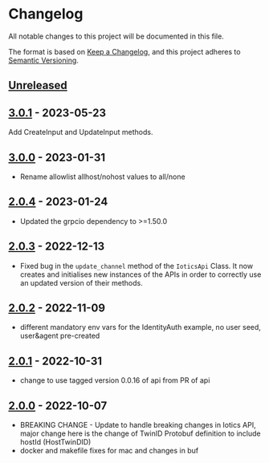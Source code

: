 # Changelog
All notable changes to this project will be documented in this file.

The format is based on [Keep a Changelog](https://keepachangelog.com/en/1.0.0/),
and this project adheres to [Semantic Versioning](https://semver.org/spec/v2.0.0.html).


## [Unreleased]

## [3.0.1] - 2023-05-23
Add CreateInput and UpdateInput methods.

## [3.0.0] - 2023-01-31
- Rename allowlist allhost/nohost values to all/none

## [2.0.4] - 2023-01-24
- Updated the grpcio dependency to >=1.50.0

## [2.0.3] - 2022-12-13
- Fixed bug in the `update_channel` method of the `IoticsApi` Class. It now creates and initialises new instances of the APIs in order to correctly use an updated version of their methods.

## [2.0.2] - 2022-11-09
- different mandatory env vars for the IdentityAuth example, no user seed, user&agent pre-created

## [2.0.1] - 2022-10-31
- change to use tagged version 0.0.16 of api from PR of api

## [2.0.0] - 2022-10-07
- BREAKING CHANGE - Update to handle breaking changes in Iotics API, major change here is the change of TwinID Protobuf definition to include hostId (HostTwinDID)
- docker and makefile fixes for mac and changes in buf

[Unreleased]: https://github.com/Iotic-Labs/iotics-grpc-client-py/compare/v3.0.1...HEAD
[3.0.1]: https://github.com/Iotic-Labs/iotics-grpc-client-py/compare/v3.0.0...v3.0.1
[3.0.0]: https://github.com/Iotic-Labs/iotics-grpc-client-py/compare/v2.0.4...v3.0.0
[3.0.0]: https://github.com/Iotic-Labs/iotics-grpc-client-py/compare/v2.0.4...v3.0.0
[2.0.4]: https://github.com/Iotic-Labs/iotics-grpc-client-py/compare/v2.0.3...v2.0.4
[2.0.3]: https://github.com/Iotic-Labs/iotics-grpc-client-py/compare/v2.0.2...v2.0.3
[2.0.2]: https://github.com/Iotic-Labs/iotics-grpc-client-py/compare/v2.0.1...v2.0.2
[2.0.1]: https://github.com/Iotic-Labs/iotics-grpc-client-py/compare/v2.0.0...v2.0.1
[2.0.0]: https://github.com/Iotic-Labs/iotics-grpc-client-py/compare/v0.10.0...v2.0.0
